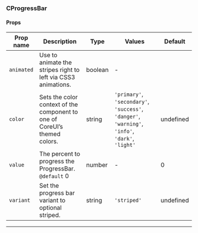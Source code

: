 ### CProgressBar

#### Props

| Prop name             | Description                                                               | Type    | Values                                                                                          | Default   |
| --------------------- | ------------------------------------------------------------------------- | ------- | ----------------------------------------------------------------------------------------------- | --------- |
| <code>animated</code> | Use to animate the stripes right to left via CSS3 animations.             | boolean | -                                                                                               |           |
| <code>color</code>    | Sets the color context of the component to one of CoreUI’s themed colors. | string  | `'primary'`, `'secondary'`, `'success'`, `'danger'`, `'warning'`, `'info'`, `'dark'`, `'light'` | undefined |
| <code>value</code>    | The percent to progress the ProgressBar.<br/>`@default` 0                 | number  | -                                                                                               | 0         |
| <code>variant</code>  | Set the progress bar variant to optional striped.                         | string  | `'striped'`                                                                                     | undefined |

---
